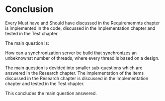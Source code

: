 # Conclusion

Every Must have and Should have discussed in the Requirememnts chapter is implemented in the code, discussed in the Implementation chapter and tested in the Test chapter.

The main question is:

How can a synchronization server be build that synchronizes an unbeknownst number of threads, where every thread is based on a design.

The main question is devided into smaller sub-questions which are answered in the Research chapter. The implementation of the items discussed in the Research chapter is discussed in the Implementation chapter and tested in the Test chapter.

This concludes the main question answered.